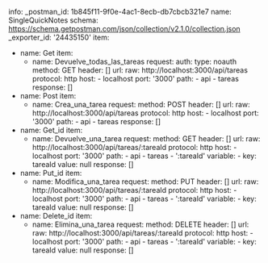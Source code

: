 info:
  _postman_id: 1b845f11-9f0e-4ac1-8ecb-db7cbcb321e7
  name: SingleQuickNotes
  schema: https://schema.getpostman.com/json/collection/v2.1.0/collection.json
  _exporter_id: '24435150'
item:
  - name: Get
    item:
      - name: Devuelve_todas_las_tareas
        request:
          auth:
            type: noauth
          method: GET
          header: []
          url:
            raw: http://localhost:3000/api/tareas
            protocol: http
            host:
              - localhost
            port: '3000'
            path:
              - api
              - tareas
        response: []
  - name: Post
    item:
      - name: Crea_una_tarea
        request:
          method: POST
          header: []
          url:
            raw: http://localhost:3000/api/tareas
            protocol: http
            host:
              - localhost
            port: '3000'
            path:
              - api
              - tareas
        response: []
  - name: Get_id
    item:
      - name: Devuelve_una_tarea
        request:
          method: GET
          header: []
          url:
            raw: http://localhost:3000/api/tareas/:tareaId
            protocol: http
            host:
              - localhost
            port: '3000'
            path:
              - api
              - tareas
              - ':tareaId'
            variable:
              - key: tareaId
                value: null
        response: []
  - name: Put_id
    item:
      - name: Modifica_una_tarea
        request:
          method: PUT
          header: []
          url:
            raw: http://localhost:3000/api/tareas/:tareaId
            protocol: http
            host:
              - localhost
            port: '3000'
            path:
              - api
              - tareas
              - ':tareaId'
            variable:
              - key: tareaId
                value: null
        response: []
  - name: Delete_id
    item:
      - name: Elimina_una_tarea
        request:
          method: DELETE
          header: []
          url:
            raw: http://localhost:3000/api/tareas/:tareaId
            protocol: http
            host:
              - localhost
            port: '3000'
            path:
              - api
              - tareas
              - ':tareaId'
            variable:
              - key: tareaId
                value: null
        response: []
